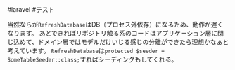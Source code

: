#laravel #テスト 

当然ならが`RefreshDatabase`はDB（プロセス外依存）になるため、動作が遅くなります。
あとできればリポジトリ触る系のコードはアプリケーション層に閉じ込めて、ドメイン層ではモデルだけいじる感じの分離ができたら理想かなぁと考えています。
`RefreshDatabase`は`protected $seeder = SomeTableSeeder::class;`すればシーディングもしてくれる。